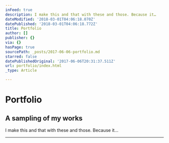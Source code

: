```yaml
---
inFeed: true
description: I make this and that with these and those. Because it…
dateModified: '2018-03-01T04:06:18.070Z'
datePublished: '2018-03-01T04:06:18.772Z'
title: Portfolio
author: []
publisher: {}
via: {}
hasPage: true
sourcePath: _posts/2017-06-06-portfolio.md
starred: false
datePublishedOriginal: '2017-06-06T20:31:37.511Z'
url: portfolio/index.html
_type: Article

---
```

# Portfolio

## A sampling of my works

I make this and that with these and those. Because it...

---